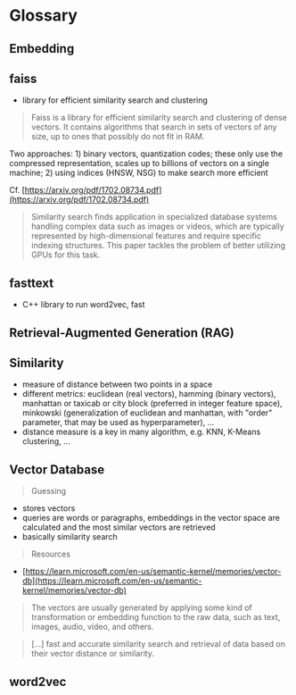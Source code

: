 # Glossary

## Embedding

## faiss

* library for efficient similarity search and clustering

> Faiss is a library for efficient similarity search and clustering of dense
> vectors. It contains algorithms that search in sets of vectors of any size,
> up to ones that possibly do not fit in RAM.

Two approaches: 1) binary vectors, quantization codes; these only use the
compressed representation, scales up to billions of vectors on a single
machine; 2) using indices (HNSW, NSG) to make search more efficient

Cf. [https://arxiv.org/pdf/1702.08734.pdf](https://arxiv.org/pdf/1702.08734.pdf)

> Similarity search finds application in specialized database
systems handling complex data such as images or videos, which are typically
represented by high-dimensional features and require specific indexing
structures. This paper tackles the problem of better utilizing GPUs for this
task.

## fasttext

* C++ library to run word2vec, fast

## Retrieval-Augmented Generation (RAG)

## Similarity

* measure of distance between two points in a space
* different metrics: euclidean (real vectors), hamming (binary vectors),
  manhattan or taxicab or city block (preferred in integer feature space),
minkowski (generalization of euclidean and manhattan, with "order" parameter,
that may be used as hyperparameter), ...
* distance measure is a key in many algorithm, e.g. KNN, K-Means clustering, ...

## Vector Database

> Guessing

* stores vectors
* queries are words or paragraphs, embeddings in the vector space are calculated and the most similar vectors are retrieved
* basically similarity search

> Resources

* [https://learn.microsoft.com/en-us/semantic-kernel/memories/vector-db](https://learn.microsoft.com/en-us/semantic-kernel/memories/vector-db)

> The vectors are usually generated by applying some kind of transformation or
> embedding function to the raw data, such as text, images, audio, video, and
> others.

> [...] fast and accurate similarity search and retrieval of data based on their
> vector distance or similarity.

## word2vec
